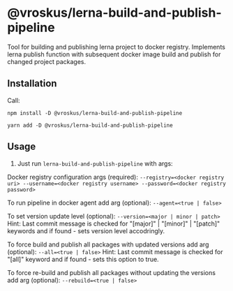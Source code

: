 # @vroskus/lerna-build-and-publish-pipeline

Tool for building and publishing lerna project to docker registry. Implements lerna publish function with subsequent docker image build and publish for changed project packages.

## Installation

Call:

`npm install -D @vroskus/lerna-build-and-publish-pipeline`

`yarn add -D @vroskus/lerna-build-and-publish-pipeline`

## Usage

1. Just run ```lerna-build-and-publish-pipeline``` with args:

Docker registry configuration args (required):
```--registry=<docker registry uri> --username=<docker registry username> --password=<docker registry password>```

To run pipeline in docker agent add arg (optional):
```--agent=<true | false>```

To set version update level (optional):
```--version=<major | minor | patch>```
Hint: Last commit message is checked for "[major]" | "[minor]" | "[patch]" keywords and if found - sets version level accodringly.

To force build and publish all packages with updated versions add arg (optional):
```--all=<true | false>```
Hint: Last commit message is checked for "[all]" keyword and if found - sets this option to true.

To force re-build and publish all packages without updating the versions add arg (optional):
```--rebuild=<true | false>```
